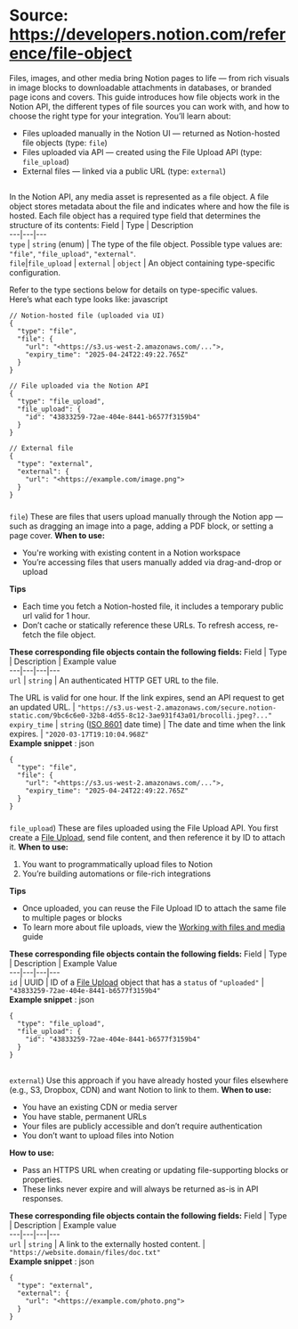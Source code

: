 # Source: https://developers.notion.com/reference/file-object

Files, images, and other media bring Notion pages to life — from rich visuals in image blocks to downloadable attachments in databases, or branded page icons and covers.
This guide introduces how file objects work in the Notion API, the different types of file sources you can work with, and how to choose the right type for your integration.
You’ll learn about:
  * Files uploaded manually in the Notion UI — returned as Notion-hosted file objects (type: `file`)
  * Files uploaded via API — created using the File Upload API (type: `file_upload`)
  * External files — linked via a public URL (type: `external`)


## [](https://developers.notion.com/reference/file-object#what-is-a-file-object)
In the Notion API, any media asset is represented as a file object. A file object stores metadata about the file and indicates where and how the file is hosted.
Each file object has a required type field that determines the structure of its contents:
Field | Type | Description  
---|---|---  
`type` |  `string` (enum) | The type of the file object. Possible type values are: `"file"`, `"file_upload"`, `"external"`.  
`file`|`file_upload` | `external` | `object` | An object containing type-specific configuration.  
  
Refer to the type sections below for details on type-specific values.  
Here’s what each type looks like:
javascript
```
// Notion-hosted file (uploaded via UI)  
{  
  "type": "file",  
  "file": {  
    "url": "<https://s3.us-west-2.amazonaws.com/...">,  
    "expiry_time": "2025-04-24T22:49:22.765Z"  
  }  
}

// File uploaded via the Notion API  
{  
  "type": "file_upload",  
  "file_upload": {  
    "id": "43833259-72ae-404e-8441-b6577f3159b4"  
  }  
}

// External file  
{  
  "type": "external",  
  "external": {  
    "url": "<https://example.com/image.png">  
  }  
}

```

### 
`file`)
[](https://developers.notion.com/reference/file-object#notion-hosted-files-type-file)
These are files that users upload manually through the Notion app — such as dragging an image into a page, adding a PDF block, or setting a page cover.
**When to use:**
  * You're working with existing content in a Notion workspace
  * You’re accessing files that users manually added via drag-and-drop or upload


**Tips**
  * Each time you fetch a Notion-hosted file, it includes a temporary public url valid for 1 hour.
  * Don’t cache or statically reference these URLs. To refresh access, re-fetch the file object.


**These corresponding file objects contain the following fields:**
Field | Type | Description | Example value  
---|---|---|---  
`url` | `string` | An authenticated HTTP GET URL to the file.  
  
The URL is valid for one hour. If the link expires, send an API request to get an updated URL. | `"https://s3.us-west-2.amazonaws.com/secure.notion-static.com/9bc6c6e0-32b8-4d55-8c12-3ae931f43a01/brocolli.jpeg?..."`  
`expiry_time` |  `string` ([ISO 8601](https://en.wikipedia.org/wiki/ISO_8601) date time) | The date and time when the link expires. | `"2020-03-17T19:10:04.968Z"`  
**Example snippet** :
json
```
{  
  "type": "file",  
  "file": {  
    "url": "<https://s3.us-west-2.amazonaws.com/...">,  
    "expiry_time": "2025-04-24T22:49:22.765Z"  
  }  
}

```

  

### 
`file_upload`)
[](https://developers.notion.com/reference/file-object#files-uploaded-in-the-api-type-file_upload)
These are files uploaded using the File Upload API. You first create a [File Upload](https://developers.notion.com/reference/file-upload), send file content, and then reference it by ID to attach it.
**When to use:**
  1. You want to programmatically upload files to Notion
  2. You’re building automations or file-rich integrations


**Tips**
  * Once uploaded, you can reuse the File Upload ID to attach the same file to multiple pages or blocks
  * To learn more about file uploads, view the [Working with files and media](https://developers.notion.com/docs/working-with-files-and-media) guide


**These corresponding file objects contain the following fields:**
Field | Type | Description | Example Value  
---|---|---|---  
`id` | UUID | ID of a [File Upload](https://developers.notion.com/reference/file-upload) object that has a `status` of `"uploaded"` | `"43833259-72ae-404e-8441-b6577f3159b4"`  
**Example snippet** :
json
```
{  
  "type": "file_upload",  
  "file_upload": {  
    "id": "43833259-72ae-404e-8441-b6577f3159b4"  
  }  
}

```

## 
`external`)
[](https://developers.notion.com/reference/file-object#external-files-type-external)
Use this approach if you have already hosted your files elsewhere (e.g., S3, Dropbox, CDN) and want Notion to link to them.
**When to use:**
  * You have an existing CDN or media server
  * You have stable, permanent URLs
  * Your files are publicly accessible and don’t require authentication
  * You don’t want to upload files into Notion


**How to use:**
  * Pass an HTTPS URL when creating or updating file-supporting blocks or properties.
  * These links never expire and will always be returned as-is in API responses.


**These corresponding file objects contain the following fields:**
Field | Type | Description | Example value  
---|---|---|---  
`url` | `string` | A link to the externally hosted content. | `"https://website.domain/files/doc.txt"`  
**Example snippet** :
json
```
{  
  "type": "external",  
  "external": {  
    "url": "<https://example.com/photo.png">  
  }  
}

```

